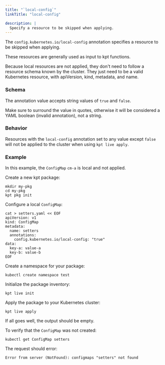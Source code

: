 ```yaml
---
title: "`local-config`"
linkTitle: "local-config"

description: |
  Specify a resource to be skipped when applying.
---
```


The `config.kubernetes.io/local-config` annotation specifies a resource to be
skipped when applying.

These resources are generally used as input to kpt functions.

Because local resources are not applied, they don't need to follow a resource
schema known by the cluster. They just need to be a valid Kubernetes resource,
with apiVersion, kind, metadata, and name.

### Schema

The annotation value accepts string values of `true` and `false`.

Make sure to surround the value in quotes, otherwise it will be considered a
YAML boolean (invalid annotation), not a string.

### Behavior

Resources with the `local-config` annotation set to any value except `false`
will not be applied to the cluster when using `kpt live apply`.

### Example

In this example, the `ConfigMap` `cm-a` is local and not applied.

Create a new kpt package:

```shell
mkdir my-pkg
cd my-pkg
kpt pkg init
```

Configure a local `ConfigMap`:

```shell
cat > setters.yaml << EOF
apiVersion: v1
kind: ConfigMap
metadata:
  name: setters
  annotations:
    config.kubernetes.io/local-config: "true"
data:
  key-a: value-a
  key-b: value-b
EOF
```

Create a namespace for your package:

```shell
kubectl create namespace test
```

Initialize the package inventory:

```shell
kpt live init
```

Apply the package to your Kubernetes cluster:

```shell
kpt live apply
```

If all goes well, the output should be empty.

To verify that the `ConfigMap` was not created:

```shell
kubectl get ConfigMap setters
```

The request should error:

```
Error from server (NotFound): configmaps "setters" not found
```
